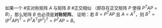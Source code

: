 如果一个 #实对称矩阵 $A$ 与矩阵 $B$  #正交相似 （即存在正交矩阵 $P$ 使得 $P^T AP = B$），那么矩阵 $B$ 也必须是**对称矩阵**。
证明：若 $B = P^T AP$ 且 $A=A^T$，则 $B^T = (P^T AP)^T = P^T A^T (P^T)^T = P^T A P = B$。 
